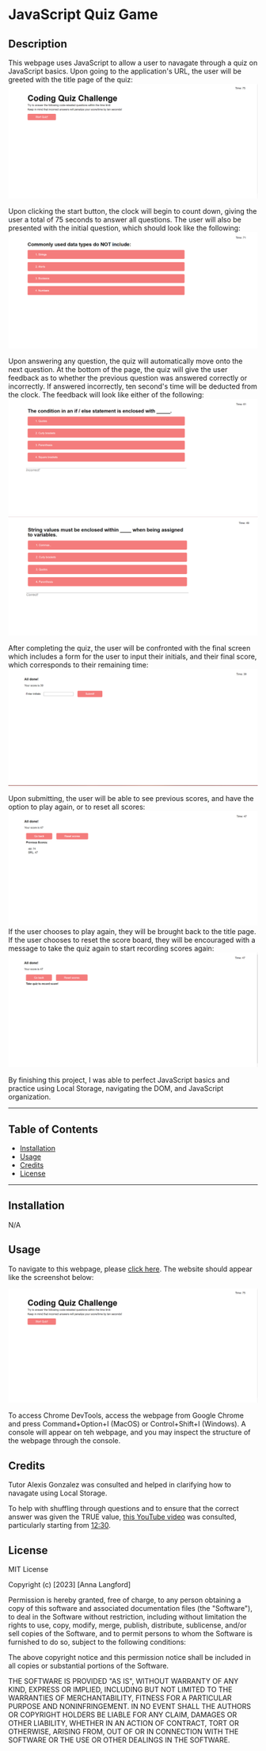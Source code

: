 # JavaScript Quiz Game

## Description 

This webpage uses JavaScript to allow a user to navagate through a quiz on JavaScript basics. Upon going to the application's URL, the user will be greeted with the title page of the quiz: 
![Screenshot-intro-page](assets/images/start-screen.png)

Upon clicking the start button, the clock will begin to count down, giving the user a total of 75 seconds to answer all questions. The user will also be presented with the initial question, which should look like the following: 
![screenshot-sample-question](assets/images/sample-question.png)

 Upon answering any question, the quiz will automatically move onto the next question. At the bottom of the page, the quiz will give the user feedback as to whether the previous question was answered correctly or incorrectly. If answered incorrectly, ten second's time will be deducted from the clock. The feedback will look like either of the following: 
 ![screenshot-sample-question-feedback-incorrect](assets/images/sample-question-incorrect.png) 
 ![screenshot-sample-question-feedback-correct](assets/images/sample-question-correct.png)


After completing the quiz, the user will be confronted with the final screen which includes a form for the user to input their initials, and their final score, which corresponds to their remaining time: 
![screenshot-submit-form](assets/images/submission-form.png)

Upon submitting, the user will be able to see previous scores, and have the option to play again, or to reset all scores: 
![screenshot-score-board](assets/images/score-view.png)
If the user chooses to play again, they will be brought back to the title page. If the user chooses to reset the score board, they will be encouraged with a message to take the quiz again to start recording scores again: 
![screenshot-reset](assets/images/reset-scores.png)

By finishing this project, I was able to perfect JavaScript basics and practice using Local Storage, navigating the DOM, and JavaScript organization.

---
## Table of Contents

- [Installation](#installation)
- [Usage](#usage)
- [Credits](#credits)
- [License](#license)

---

## Installation

N/A

## Usage

To navigate to this webpage, please [click here](https://anna-dxj.github.io/md4-quiz-game/). The website should appear like the screenshot below: 

![Screenshot-intro-page](assets/images/start-screen.png)

To access Chrome DevTools, access the webpage from Google Chrome and press Command+Option+I (MacOS) or Control+Shift+I (Windows). A console will appear on teh webpage, and you may inspect the structure of the webpage through the console. 

## Credits

Tutor Alexis Gonzalez was consulted and helped in clarifying how to navagate using Local Storage. 

To help with shuffling through questions and to ensure that the correct answer was given the TRUE value, [this YouTube video](https://www.youtube.com/watch?v=riDzcEQbX6k&ab_channel=WebDevSimplified) was consulted, particularly starting from [12:30](https://youtu.be/riDzcEQbX6k?t=750). 

## License

MIT License

Copyright (c) [2023] [Anna Langford]

Permission is hereby granted, free of charge, to any person obtaining a copy
of this software and associated documentation files (the "Software"), to deal
in the Software without restriction, including without limitation the rights
to use, copy, modify, merge, publish, distribute, sublicense, and/or sell
copies of the Software, and to permit persons to whom the Software is
furnished to do so, subject to the following conditions:

The above copyright notice and this permission notice shall be included in all
copies or substantial portions of the Software.

THE SOFTWARE IS PROVIDED "AS IS", WITHOUT WARRANTY OF ANY KIND, EXPRESS OR
IMPLIED, INCLUDING BUT NOT LIMITED TO THE WARRANTIES OF MERCHANTABILITY,
FITNESS FOR A PARTICULAR PURPOSE AND NONINFRINGEMENT. IN NO EVENT SHALL THE
AUTHORS OR COPYRIGHT HOLDERS BE LIABLE FOR ANY CLAIM, DAMAGES OR OTHER
LIABILITY, WHETHER IN AN ACTION OF CONTRACT, TORT OR OTHERWISE, ARISING FROM,
OUT OF OR IN CONNECTION WITH THE SOFTWARE OR THE USE OR OTHER DEALINGS IN THE
SOFTWARE.